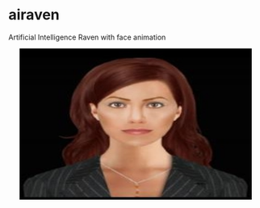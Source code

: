 # airaven
 Artificial Intelligence Raven with face animation
 
 
<p align="center">
  <img width="460" height="300" src="avatar.jpg">
</p>

